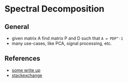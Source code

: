 # Spectral Decomposition

## General 
* given matrix A find matrix P and D such that `A = PDP^-1`
* many use-cases, like PCA, signal processing, etc.

## References
* [some write up](https://zief0002.github.io/matrix-algebra/45-spectral-decomposition.html)
* [stackexchange](https://math.stackexchange.com/questions/2568305/find-the-spectral-decomposition-of-a)
